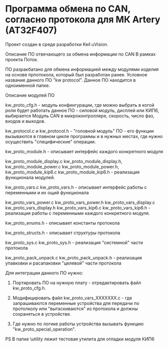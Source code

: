 # Программа обмена по CAN, согласно протокола для МК Artery (AT32F407)

Проект создан в среде разработки Keil uVision.

Описание ПО отвечающего за обмена информации по CAN В рамках проекта Поток.

ПО разракбатано для обмена информацией между модулями изделия на основе прпотокола, который был разработан ранее.
Условное название данного ПО "kw protocol". Данное ПО находится в одноименной папке.

Описание модулей ПО

kw_proto_cfg.h - модуль конфингурации, где можно выбрать в когой роли будет работать данное ПО -
силовой модуль, дисплей или КИП6, выбирается Модуль CAN в микроконтроллере, скорость, число фаз, входов и выходов.

kw_protocol.c и kw_protocol.h - "головной модуль" ПО - его функции вызываются в главном цикле программы и в нужных местах, где нужно осуществить "специфические" операции.

kw_proto_module.h - описывает интерфейс каждого конкретного модуля

kw_proto_module_display.c kw_proto_module_display.h, 
kw_proto_module_power.c kw_proto_module_power.h, 
kw_proto_module_kip6.c kw_proto_module_kip6.h - реализация функционала модулей.

kw_proto_vars.c kw_proto_vars.h - описывает интерфейс работы с переменными и их ощий функционала

kw_proto_vars_power.c kw_proto_vars_power.h 
kw_proto_vars_display.c kw_proto_vars_display.h 
kw_proto_vars_kip6.c kw_proto_vars_kip6.h - реализация работы с переменными каждого конкретного модуля.

kw_proto_enums.h - описывает константы протокола

kw_proto_structs.h - описывает структуры протокола

kw_proto_sys.c kw_proto_sys.h - реализация "системной" части протокола

kw_proto_pack_unpack.c kw_proto_pack_unpack.h - реализация упавковки и расапаковки "целевой" части протокола


Для интеграции данного ПО нужно:

1) Портировать ПО на нужную плату - отредактировать файл kw_proto_cfg.h.

2) Модифицировать файл kw_proto_vars_XXXXXXX.c - где запрашиваются переменные устройства для передачи по протолколу
или "вытаскиваются" из протокола и должны сохраняться в устройстве. 

3) Где нужно по логике работы устройства вызывать функцию "kw_proto_special_operation".


PS
В папке \utility лежит тестовая утилита для отладки модуля КИП6






